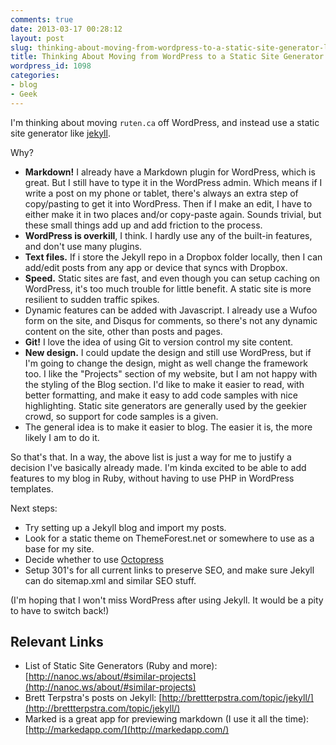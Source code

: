```yaml
---
comments: true
date: 2013-03-17 00:28:12
layout: post
slug: thinking-about-moving-from-wordpress-to-a-static-site-generator-like-jekyll
title: Thinking About Moving from WordPress to a Static Site Generator Like Jekyll
wordpress_id: 1098
categories:
- blog
- Geek
---
```


I'm thinking about moving `ruten.ca` off WordPress, and instead use a static site generator like [jekyll](http://jekyllrb.com/).

Why?

* **Markdown!** I already have a Markdown plugin for WordPress, which is great. But I still have to type it in the WordPress admin. Which means if I write a post on my phone or tablet, there's always an extra step of copy/pasting to get it into WordPress. Then if I make an edit, I have to either make it in two places and/or copy-paste again. Sounds trivial, but these small things add up and add friction to the process.
* **WordPress is overkill**, I think. I hardly use any of the built-in features, and don't use many plugins. 
* **Text files.** If i store the Jekyll repo in a Dropbox folder locally, then I can add/edit posts from any app or device that syncs with Dropbox.
* **Speed.** Static sites are fast, and even though you can setup caching on WordPress, it's too much trouble for little benefit. A static site is more resilient to sudden traffic spikes. 
* Dynamic features can be added with Javascript. I already use a Wufoo form on the site, and Disqus for comments, so there's not any dynamic content on the site, other than posts and pages. 
* **Git!** I love the idea of using Git to version control my site content. 
* **New design.** I could update the design and still use WordPress, but if I'm going to change the design, might as well change the framework too. I like the "Projects" section of my website, but I am not happy with the styling of the Blog section. I'd like to make it easier to read, with better formatting, and make it easy to add code samples with nice highlighting. Static site generators are generally used by the geekier crowd, so support for code samples is a given.
* The general idea is to make it easier to blog. The easier it is, the more likely I am to do it.

So that's that. In a way, the above list is just a way for me to justify a decision I've basically already made. I'm kinda excited to be able to add features to my blog in Ruby, without having to use PHP in WordPress templates.

Next steps:

* Try setting up a Jekyll blog and import my posts.
* Look for a static theme on ThemeForest.net or somewhere to use as a base for my site.
* Decide whether to use [Octopress](http://octopress.org/docs/)
* Setup 301's for all current links to preserve SEO, and make sure Jekyll can do sitemap.xml and similar SEO stuff.

(I'm hoping that I won't miss WordPress after using Jekyll. It would be a pity to have to switch back!)

## Relevant Links

* List of Static Site Generators (Ruby and more): [http://nanoc.ws/about/#similar-projects](http://nanoc.ws/about/#similar-projects)
* Brett Terpstra's posts on Jekyll: [http://brettterpstra.com/topic/jekyll/](http://brettterpstra.com/topic/jekyll/)
* Marked is a great app for previewing markdown (I use it all the time): [http://markedapp.com/](http://markedapp.com/)
